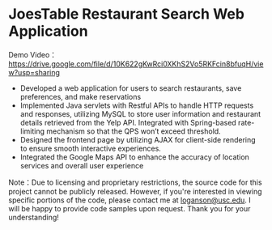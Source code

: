 # JoesTable Restaurant Search Web Application	
Demo Video： https://drive.google.com/file/d/10K622gKwRci0XKhS2Vo5RKFcin8bfuqH/view?usp=sharing
- Developed a web application for users to search restaurants, save preferences, and make reservations 
- Implemented Java servlets with Restful APIs to handle HTTP requests and responses, utilizing MySQL to store user information and restaurant details retrieved from the Yelp API. Integrated with Spring-based rate-limiting mechanism so that the QPS won’t exceed threshold.
- Designed the frontend page by utilizing AJAX for client-side rendering to ensure smooth interactive experiences.
- Integrated the Google Maps API to enhance the accuracy of location services and overall user experience

Note：Due to licensing and proprietary restrictions, the source code for this project cannot be publicly released. However, if you're interested in viewing specific portions of the code, please contact me at loganson@usc.edu. I will be happy to provide code samples upon request. Thank you for your understanding!



